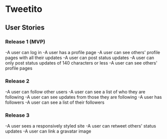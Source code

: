 # Tweetito

## User Stories

### Release 1 (MVP)
-A user can log in
-A user has a profile page
-A user can see others' profile pages with all their updates
-A user can post status updates
-A user can only post status updates of 140 characters or less
-A user can see others' profile pages

### Release 2
-A user can follow other users
-A user can see a list of who they are following
-A user can see updates from those they are following
-A user has followers
-A user can see a list of their followers

### Release 3
-A user sees a responsively styled site
-A user can retweet others' status updates
-A user can link a gravatar image
